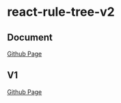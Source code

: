 # react-rule-tree-v2

## Document

[Github Page](https://xiefengnian.github.io/react-rule-tree-v2/components/rule-tree)

## V1

[Github Page](https://xiefengnian.github.io/react-rule-tree/components/rule-tree)
